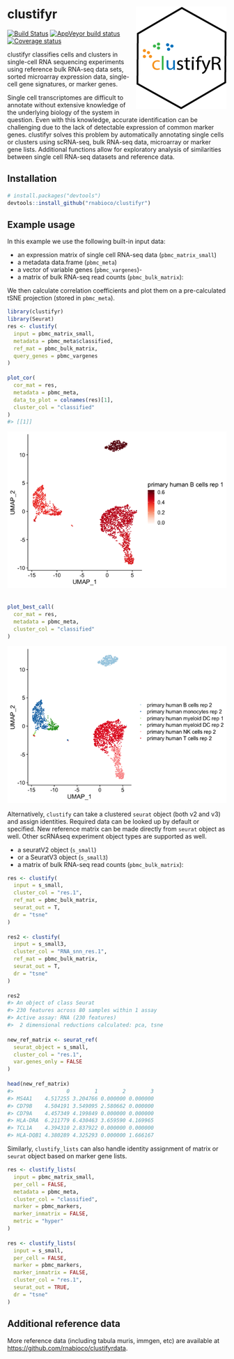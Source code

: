 
# clustifyr <img src="man/figures/logo.png" align="right">

[![Build
Status](https://travis-ci.org/rnabioco/clustifyr.svg?branch=master)](https://travis-ci.org/rnabioco/clustifyr)
[![AppVeyor build
status](https://ci.appveyor.com/api/projects/status/github/rnabioco/clustifyr?branch=master&svg=true)](https://ci.appveyor.com/project/rnabioco/clustifyr)
[![Coverage
status](https://codecov.io/gh/rnabioco/clustifyr/branch/master/graph/badge.svg)](https://codecov.io/github/rnabioco/clustifyr?branch=master)

clustifyr classifies cells and clusters in single-cell RNA sequencing
experiments using reference bulk RNA-seq data sets, sorted microarray
expression data, single-cell gene signatures, or marker genes.

Single cell transcriptomes are difficult to annotate without extensive
knowledge of the underlying biology of the system in question. Even with
this knowledge, accurate identification can be challenging due to the
lack of detectable expression of common marker genes. clustifyr solves
this problem by automatically annotating single cells or clusters using
scRNA-seq, bulk RNA-seq data, microarray or marker gene lists.
Additional functions allow for exploratory analysis of similarities
between single cell RNA-seq datasets and reference data.

## Installation

``` r
# install.packages("devtools")
devtools::install_github("rnabioco/clustifyr")
```

## Example usage

In this example we use the following built-in input data:

  - an expression matrix of single cell RNA-seq data
    (`pbmc_matrix_small`)
  - a metadata data.frame (`pbmc_meta`)
  - a vector of variable genes (`pbmc_vargenes`)-
  - a matrix of bulk RNA-seq read counts (`pbmc_bulk_matrix`):

We then calculate correlation coefficients and plot them on a
pre-calculated tSNE projection (stored in `pbmc_meta`).

``` r
library(clustifyr)
library(Seurat)
res <- clustify(
  input = pbmc_matrix_small,
  metadata = pbmc_meta$classified,
  ref_mat = pbmc_bulk_matrix,
  query_genes = pbmc_vargenes
)

plot_cor(
  cor_mat = res,
  metadata = pbmc_meta,
  data_to_plot = colnames(res)[1],
  cluster_col = "classified"
)
#> [[1]]
```

![](man/figures/readme_example-1.png)<!-- -->

``` r

plot_best_call(
  cor_mat = res, 
  metadata = pbmc_meta, 
  cluster_col = "classified"
)
```

![](man/figures/readme_example-2.png)<!-- -->

Alternatively, `clustify` can take a clustered `seurat` object (both v2
and v3) and assign identities. Required data can be looked up by default
or specified. New reference matrix can be made directly from `seurat`
object as well. Other scRNAseq experiment object types are supported as
well.

  - a seuratV2 object (`s_small`)
  - or a SeuratV3 object (`s_small3`)
  - a matrix of bulk RNA-seq read counts (`pbmc_bulk_matrix`):

<!-- end list -->

``` r
res <- clustify(
  input = s_small,
  cluster_col = "res.1",
  ref_mat = pbmc_bulk_matrix,
  seurat_out = T,
  dr = "tsne"
)

res2 <- clustify(
  input = s_small3,
  cluster_col = "RNA_snn_res.1",
  ref_mat = pbmc_bulk_matrix,
  seurat_out = T,
  dr = "tsne"
)

res2
#> An object of class Seurat 
#> 230 features across 80 samples within 1 assay 
#> Active assay: RNA (230 features)
#>  2 dimensional reductions calculated: pca, tsne

new_ref_matrix <- seurat_ref(
  seurat_object = s_small,
  cluster_col = "res.1",
  var.genes_only = FALSE
)

head(new_ref_matrix)
#>                 0        1        2        3
#> MS4A1    4.517255 3.204766 0.000000 0.000000
#> CD79B    4.504191 3.549095 2.580662 0.000000
#> CD79A    4.457349 4.199849 0.000000 0.000000
#> HLA-DRA  6.211779 6.430463 3.659590 4.169965
#> TCL1A    4.394310 2.837922 0.000000 0.000000
#> HLA-DQB1 4.380289 4.325293 0.000000 1.666167
```

Similarly, `clustify_lists` can also handle identity assignment of
matrix or `seurat` object based on marker gene lists.

``` r
res <- clustify_lists(
  input = pbmc_matrix_small,
  per_cell = FALSE,
  metadata = pbmc_meta,
  cluster_col = "classified",
  marker = pbmc_markers,
  marker_inmatrix = FALSE,
  metric = "hyper"
)

res <- clustify_lists(
  input = s_small,
  per_cell = FALSE,
  marker = pbmc_markers,
  marker_inmatrix = FALSE,
  cluster_col = "res.1",
  seurat_out = TRUE,
  dr = "tsne"
)
```

## Additional reference data

More reference data (including tabula muris, immgen, etc) are available
at <https://github.com/rnabioco/clustifyrdata>.
